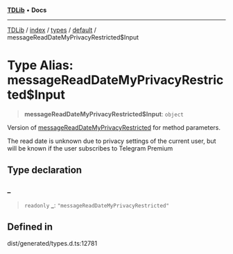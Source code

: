 [**TDLib**](../../../../../../README.md) • **Docs**

***

[TDLib](../../../../../../modules.md) / [index](../../../../../README.md) / [types](../../../README.md) / [default](../README.md) / messageReadDateMyPrivacyRestricted$Input

# Type Alias: messageReadDateMyPrivacyRestricted$Input

> **messageReadDateMyPrivacyRestricted$Input**: `object`

Version of [messageReadDateMyPrivacyRestricted](messageReadDateMyPrivacyRestricted.md) for method parameters.

The read date is unknown due to privacy settings of the current user, but will be known if the user subscribes to Telegram Premium

## Type declaration

### \_

> `readonly` **\_**: `"messageReadDateMyPrivacyRestricted"`

## Defined in

dist/generated/types.d.ts:12781
